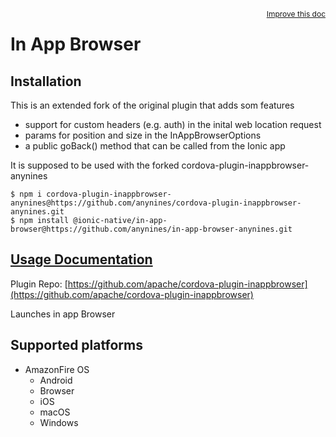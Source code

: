 <a style="float:right;font-size:12px;" href="http://github.com/ionic-team/ionic-native/edit/master/src/@ionic-native/plugins/in-app-browser/index.ts#L250">
  Improve this doc
</a>

# In App Browser

## Installation

This is an extended fork of the original plugin that adds som features
- support for custom headers (e.g. auth) in the inital web location request
- params for position and size in the InAppBrowserOptions
- a public goBack() method that can be called from the Ionic app

It is supposed to be used with the forked cordova-plugin-inappbrowser-anynines

```
$ npm i cordova-plugin-inappbrowser-anynines@https://github.com/anynines/cordova-plugin-inappbrowser-anynines.git
$ npm install @ionic-native/in-app-browser@https://github.com/anynines/in-app-browser-anynines.git
```

## [Usage Documentation](https://ionicframework.com/docs/native/in-app-browser/)

Plugin Repo: [https://github.com/apache/cordova-plugin-inappbrowser](https://github.com/apache/cordova-plugin-inappbrowser)

Launches in app Browser

## Supported platforms

- AmazonFire OS
  - Android
  - Browser
  - iOS
  - macOS
  - Windows
  



